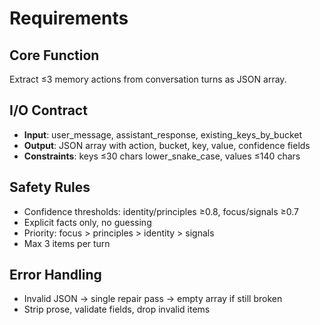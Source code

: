 # Requirements

## Core Function
Extract ≤3 memory actions from conversation turns as JSON array.

## I/O Contract
- **Input**: user_message, assistant_response, existing_keys_by_bucket
- **Output**: JSON array with action, bucket, key, value, confidence fields
- **Constraints**: keys ≤30 chars lower_snake_case, values ≤140 chars

## Safety Rules
- Confidence thresholds: identity/principles ≥0.8, focus/signals ≥0.7
- Explicit facts only, no guessing
- Priority: focus > principles > identity > signals
- Max 3 items per turn

## Error Handling
- Invalid JSON → single repair pass → empty array if still broken
- Strip prose, validate fields, drop invalid items